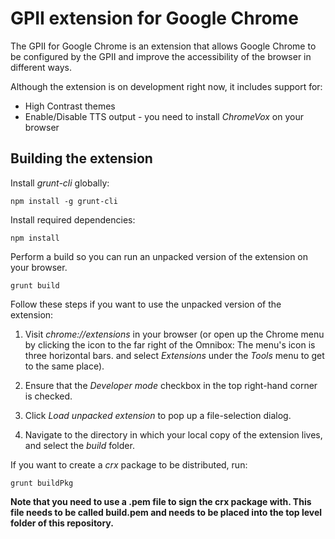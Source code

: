 # GPII extension for Google Chrome

The GPII for Google Chrome is an extension that allows Google Chrome to be configured by the GPII and improve the accessibility of the browser in different ways.

Although the extension is on development right now, it includes support for:
* High Contrast themes
* Enable/Disable TTS output - you need to install *ChromeVox* on your browser

## Building the extension

Install *grunt-cli* globally:

    npm install -g grunt-cli

Install required dependencies:

    npm install

Perform a build so you can run an unpacked version of the extension on your browser.

    grunt build

Follow these steps if you want to use the unpacked version of the extension:

1. Visit *chrome://extensions* in your browser (or open up the Chrome menu by clicking the icon to the far right of the Omnibox:  The menu's icon is three horizontal bars. and select *Extensions* under the *Tools* menu to get to the same place).

2. Ensure that the *Developer mode* checkbox in the top right-hand corner is checked.

3. Click *Load unpacked extension* to pop up a file-selection dialog.

4. Navigate to the directory in which your local copy of the extension lives, and select the *build* folder.


If you want to create a *crx* package to be distributed, run:

    grunt buildPkg

**Note that you need to use a .pem file to sign the crx package with. This file needs to be called build.pem and needs to be placed into the top level folder of this repository.**
